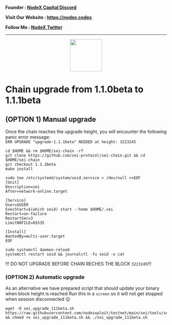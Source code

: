 <strong><p style="font-size:14px" align="left">Founder :
<a href="https://discord.gg/JqQNcwff2e" target="_blank">NodeX Capital Discord</a></p></strong>
<strong><p style="font-size:14px" align="left">Visit Our Website : 
<a href="https://nodex.codes/" target="_blank">https://nodex.codes</a></p></strong>
<strong><p style="font-size:14px" align="left">Follow Me :
<a href="https://twitter.com/nodexploit/" target="_blank">NodeX Twitter</a></p></strong>
<hr>

<p align="center">
  <img height="100" height="auto" src="https://user-images.githubusercontent.com/50621007/169664551-39020c2e-fa95-483b-916b-c52ce4cb907c.png">
</p>

# Chain upgrade from 1.1.0beta to 1.1.1beta
## (OPTION 1) Manual upgrade
Once the chain reaches the upgrade height, you will encounter the following panic error message:\
`ERR UPGRADE "upgrade-1.1.1beta" NEEDED at height: 3223245`
```
cd $HOME && rm $HOME/sei-chain -rf
git clone https://github.com/sei-protocol/sei-chain.git && cd $HOME/sei-chain
git checkout 1.1.1beta
make install

sudo tee /etc/systemd/system/seid.service > /dev/null <<EOF
[Unit]
Description=sei
After=network-online.target

[Service]
User=$USER
ExecStart=$(which seid) start --home $HOME/.sei
Restart=on-failure
RestartSec=3
LimitNOFILE=65535

[Install]
WantedBy=multi-user.target
EOF

sudo systemctl daemon-reload
systemctl restart seid && journalctl -fu seid -o cat
```

!!! DO NOT UPGRADE BEFORE CHAIN RECHES THE BLOCK `3223245`!!!

### (OPTION 2) Automatic upgrade
As an alternative we have prepared script that should update your binary when block height is reached
Run this in a `screen` so it will not get stopped when session disconnected 😉
```
wget -O sei_upgrade_111beta.sh https://raw.githubusercontent.com/nodesxploit/testnet/main/sei/tools/sei_upgrade_111beta.sh && chmod +x sei_upgrade_111beta.sh && ./sei_upgrade_111beta.sh
```
